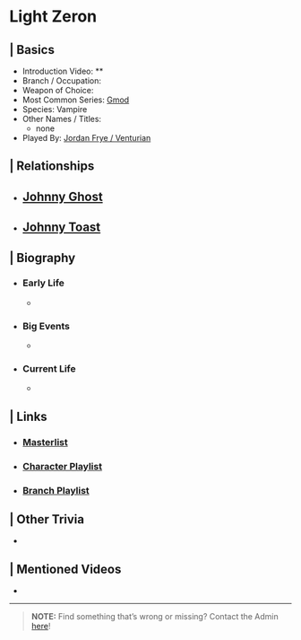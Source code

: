# Light Zeron  


## | Basics  
- Introduction Video: **  
- Branch / Occupation:   
- Weapon of Choice:   
- Most Common Series: [Gmod](6.Series/Gmod.html)  
- Species: Vampire  
- Other Names / Titles:   
  - none  
- Played By: [Jordan Frye / Venturian](3.Siblings/3.1.Jordan-Frye-Venturian.html)  


## | Relationships  
- [**Johnny Ghost**](5.Characters/Johnny_Ghost.html)  
  - 

- [**Johnny Toast**](5.Characters/Johnny_Toast.html)
  - 


## | Biography  
- ### Early Life  
  -   
- ### Big Events  
  -   
- ### Current Life  
  -   

 
## | Links  
- ### [Masterlist]()  
- ### [Character Playlist]()  
- ### [Branch Playlist]()  


## | Other Trivia  
-   

## | Mentioned Videos
- []()

----

> **NOTE:** Find something that’s wrong or missing? Contact the Admin [here](../chapter_2.md)!